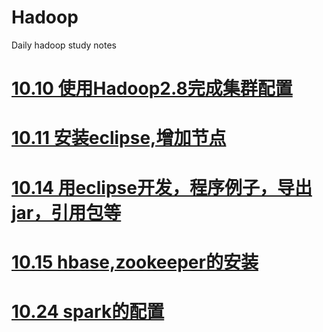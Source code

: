 # Hadoop
Daily hadoop study notes

# [10.10 使用Hadoop2.8完成集群配置](https://github.com/Nolansheng/Hadoop/blob/master/101018.md#1010-%E4%BD%BF%E7%94%A8hadoop28%E5%AE%8C%E6%88%90%E4%BA%86%E9%9B%86%E7%BE%A4%E9%85%8D%E7%BD%AE)

# [10.11 安装eclipse,增加节点](https://github.com/Nolansheng/Hadoop/blob/master/111018.md)

# [10.14 用eclipse开发，程序例子，导出jar，引用包等](https://github.com/Nolansheng/Hadoop/blob/master/141018.md)

# [10.15 hbase,zookeeper的安装](https://github.com/Nolansheng/Hadoop/blob/master/151018.md)

# [10.24 spark的配置](https://github.com/Nolansheng/Hadoop/blob/master/241018.md)
